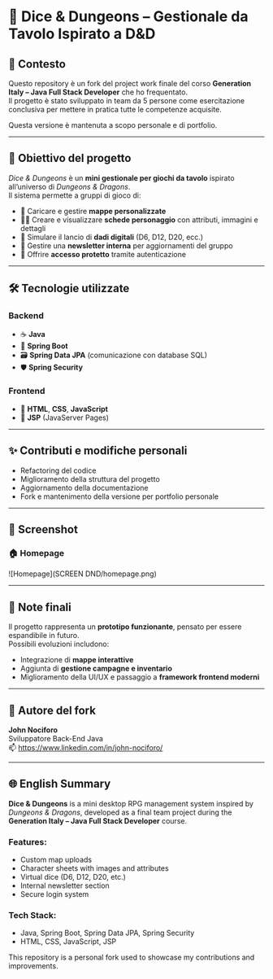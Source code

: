# 🎲 Dice & Dungeons – Gestionale da Tavolo Ispirato a D&D

## 📌 Contesto

Questo repository è un fork del project work finale del corso **Generation Italy – Java Full Stack Developer** che ho frequentato.  
Il progetto è stato sviluppato in team da 5 persone come esercitazione conclusiva per mettere in pratica tutte le competenze acquisite.

Questa versione è mantenuta a scopo personale e di portfolio.

---

## 🎯 Obiettivo del progetto

_Dice & Dungeons_ è un **mini gestionale per giochi da tavolo** ispirato all’universo di *Dungeons & Dragons*.  
Il sistema permette a gruppi di gioco di:

- 📍 Caricare e gestire **mappe personalizzate**
- 🧙‍♂️ Creare e visualizzare **schede personaggio** con attributi, immagini e dettagli
- 🎲 Simulare il lancio di **dadi digitali** (D6, D12, D20, ecc.)
- 📰 Gestire una **newsletter interna** per aggiornamenti del gruppo
- 🔐 Offrire **accesso protetto** tramite autenticazione

---

## 🛠️ Tecnologie utilizzate

### Backend
- ☕ **Java**
- 🌱 **Spring Boot**
- 🗃️ **Spring Data JPA** (comunicazione con database SQL)
- 🛡️ **Spring Security**

### Frontend
- 🧾 **HTML**, **CSS**, **JavaScript**
- 📄 **JSP** (JavaServer Pages)

---

## ✨ Contributi e modifiche personali

- Refactoring del codice
- Miglioramento della struttura del progetto
- Aggiornamento della documentazione
- Fork e mantenimento della versione per portfolio personale

---

## 📸 Screenshot

### 🏠 Homepage
![Homepage](SCREEN DND/homepage.png)


---

## 📣 Note finali

Il progetto rappresenta un **prototipo funzionante**, pensato per essere espandibile in futuro.  
Possibili evoluzioni includono:
- Integrazione di **mappe interattive**
- Aggiunta di **gestione campagne e inventario**
- Miglioramento della UI/UX e passaggio a **framework frontend moderni**

---

## 👤 Autore del fork

**John Nociforo**  
Sviluppatore Back-End Java  
📫 https://www.linkedin.com/in/john-nociforo/

---

## 🌐 English Summary

**Dice & Dungeons** is a mini desktop RPG management system inspired by *Dungeons & Dragons*, developed as a final team project during the **Generation Italy – Java Full Stack Developer** course.

### Features:
- Custom map uploads
- Character sheets with images and attributes
- Virtual dice (D6, D12, D20, etc.)
- Internal newsletter section
- Secure login system

### Tech Stack:
- Java, Spring Boot, Spring Data JPA, Spring Security
- HTML, CSS, JavaScript, JSP

This repository is a personal fork used to showcase my contributions and improvements.
